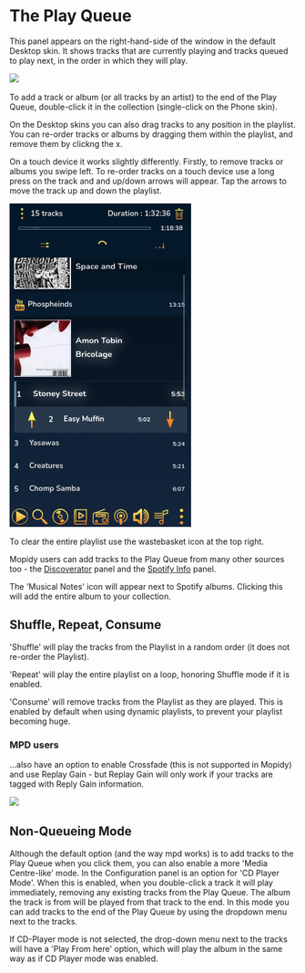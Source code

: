 # The Play Queue

This panel appears on the right-hand-side of the window in the default Desktop skin.
It shows tracks that are currently playing and tracks queued to play next, in the order in which they will play.

![](images/playlist.png)

To add a track or album (or all tracks by an artist) to the end of the Play Queue, double-click it in the collection (single-click on the Phone skin).

On the Desktop skins you can also drag tracks to any position in the playlist.
You can re-order tracks or albums by dragging them within the playlist, and remove them by clickng the x.

On a touch device it works slightly differently. Firstly, to remove tracks or albums you swipe left.
To re-order tracks on a touch device use a long press on the track and and up/down arrows will appear.
Tap the arrows to move the track up and down the playlist.

![](images/iphonemove1.png)

To clear the entire playlist use the wastebasket icon at the top right.

Mopidy users can add tracks to the Play Queue from many other sources too - the [Discoverator](/RompR/Music-Discovery) panel and the [Spotify Info](/RompR/The-Info-Panel) panel.

The 'Musical Notes' icon will appear next to Spotify albums. Clicking this will add the entire album to your collection.

## Shuffle, Repeat, Consume

'Shuffle' will play the tracks from the Playlist in a random order (it does not re-order the Playlist).

'Repeat' will play the entire playlist on a loop, honoring Shuffle mode if it is enabled.

'Consume' will remove tracks from the Playlist as they are played. This is enabled by default when using dynamic playlists, to prevent your playlist becoming huge.

### MPD users

...also have an option to enable Crossfade (this is not supported in Mopidy) and use Replay Gain - but Replay Gain will only work if your tracks are tagged with Reply Gain information.

![](images/playlistmpd.png)

## Non-Queueing Mode

Although the default option (and the way mpd works) is to add tracks to the Play Queue when you click them,
you can also enable a more 'Media Centre-like' mode. In the Configuration panel is an option for 'CD Player Mode'.
When this is enabled, when you double-click a track it will play immediately, removing any existing tracks from the Play Queue.
The album the track is from will be played from that track to the end.
In this mode you can add tracks to the end of the Play Queue by using the dropdown menu next to the tracks.

If CD-Player mode is not selected, the drop-down menu next to the tracks will have a 'Play From here' option, which will play the
album in the same way as if CD Player mode was enabled.
